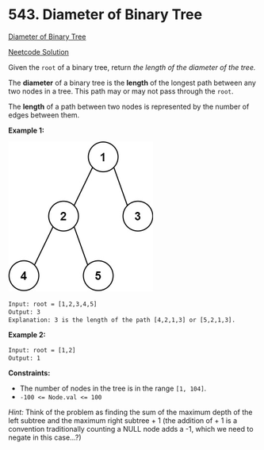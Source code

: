 # 543. Diameter of Binary Tree

[Diameter of Binary Tree](https://leetcode.com/problems/diameter-of-binary-tree/description/)

[Neetcode Solution](https://www.youtube.com/watch?v=bkxqA8Rfv04&pp=ygUgbmVldGNvZGUgZGlhbWV0ZXIgb2YgYmluYXJ5IHRyZWU%3D)

Given the `root` of a binary tree, return <em>the length of the diameter of the
tree.</em>

The <b>diameter</b> of a binary tree is the <b>length</b> of the longest path
between any two nodes in a tree. This path may or may not pass through the
`root`.

The <b>length</b> of a path between two nodes is represented by the number of
edges between them.

**Example 1:**

<img src="./diameter_of_binary_tree.jpg" />

```
Input: root = [1,2,3,4,5]
Output: 3
Explanation: 3 is the length of the path [4,2,1,3] or [5,2,1,3].
```

**Example 2:**

```
Input: root = [1,2]
Output: 1
```

**Constraints:**

- The number of nodes in the tree is in the range `[1, 104]`.
- `-100 <= Node.val <= 100`

<em>Hint:</em> Think of the problem as finding the sum of the maximum depth of
the left subtree and the maximum right subtree + 1 (the addition of + 1 is a
convention traditionally counting a NULL node adds a -1, which we need to negate
in this case...?)

